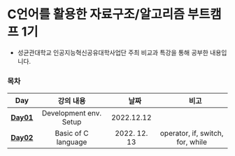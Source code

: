 # C언어를 활용한 자료구조/알고리즘 부트캠프 1기

- 성균관대학교 인공지능혁신공유대학사업단 주최 비교과 특강을 통해 공부한 내용입니다.

### 목차

|                                                  Day                                                  |       강의 내용        |   　날짜　   |             　비고　             |
| :---------------------------------------------------------------------------------------------------: | :--------------------: | :----------: | :------------------------------: |
| [**Day01**](https://github.com/yesjuhee/data_structure-algorithm-bootcamp/tree/main/Day01-BasicOfC_1) | Development env. Setup |  2022.12.12  |                　                |
| [**Day02**](https://github.com/yesjuhee/data_structure-algorithm-bootcamp/tree/main/Day02-BasicOfC_2) |  Basic of C language   | 2022. 12. 13 | operator, if, switch, for, while |
